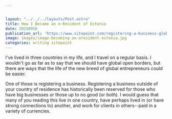 ```yaml
---


layout: "../../../layouts/Post.astro"
title: How I Became an e-Resident of Estonia
date: 20150916
publication_url: 'https://www.sitepoint.com/registering-a-business-globally-with-estonias-e-residency/'
image: images/image-becoming-an-eresident-estonia.jpg
categories: writing sitepoint
---
```


I've lived in three countries in my life, and I travel on a regular basis. I wouldn't go as far as to say that we should have global open borders, but there are ways that the life of the new breed of global entrepreneurs could be easier.

One of those is registering a business. Registering a business outside of your country of residence has historically been reserved for those who have big businesses or those up to no good (or both). I would guess that many of you reading this live in one country, have perhaps lived in (or have strong connections to) another, and work for clients in others--paid in a variety of currencies.
